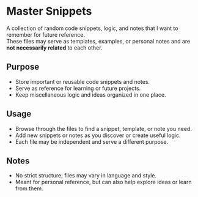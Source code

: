 # Master Snippets

A collection of random code snippets, logic, and notes that I want to remember for future reference.  
These files may serve as templates, examples, or personal notes and are **not necessarily related** to each other.

## Purpose

- Store important or reusable code snippets and notes.
- Serve as reference for learning or future projects.
- Keep miscellaneous logic and ideas organized in one place.

## Usage

- Browse through the files to find a snippet, template, or note you need.
- Add new snippets or notes as you discover or create useful logic.
- Each file may be independent and serve a different purpose.

## Notes

- No strict structure; files may vary in language and style.
- Meant for personal reference, but can also help explore ideas or learn from them.
